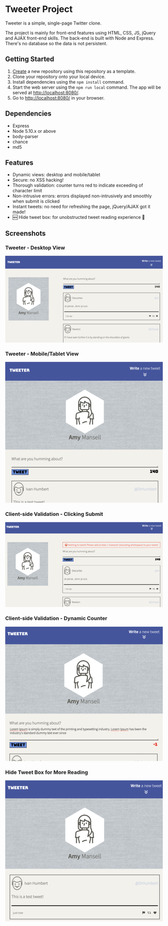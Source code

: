 # Tweeter Project

Tweeter is a simple, single-page Twitter clone.

The project is mainly for front-end features using HTML, CSS, JS, jQuery and AJAX front-end skills. The back-end is built with Node and Express. There's no database so the data is not persistent. 

## Getting Started

1. [Create](https://docs.github.com/en/repositories/creating-and-managing-repositories/creating-a-repository-from-a-template) a new repository using this repository as a template.
2. Clone your repository onto your local device.
3. Install dependencies using the `npm install` command.
3. Start the web server using the `npm run local` command. The app will be served at <http://localhost:8080/>.
4. Go to <http://localhost:8080/> in your browser.

## Dependencies

- Express
- Node 5.10.x or above
- body-parser
- chance
- md5

## Features

- Dynamic views: desktop and mobile/tablet
- Secure: no XSS hacking!
- Thorough validation: counter turns red to indicate exceeding of character limit
- Non-intrusive errors: errors displayed non-intrusively and smoothly when submit is clicked
- Instant tweets: no need for refreshing the page, jQuery/AJAX got it made!
- 🆕 Hide tweet box: for unobstructed tweet reading experience 🚨

## Screenshots

### Tweeter - Desktop View
!["Desktop View"](/docs/desktop.png)
### Tweeter - Mobile/Tablet View
!["Mobile View"](/docs/mobile.png)
### Client-side Validation - Clicking Submit
!["No character error"](/docs/no_char_error.png)
### Client-side Validation - Dynamic Counter
!["Dynamic counter"](/docs/dynamic_counter.png)
### Hide Tweet Box for More Reading
!["Hide Tweet Box"](/docs/hide_tweet_textbox.png)

